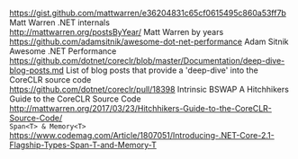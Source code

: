 https://gist.github.com/mattwarren/e36204831c65cf0615495c860a53ff7b Matt Warren .NET internals  
http://mattwarren.org/postsByYear/ Matt Warren by years  
https://github.com/adamsitnik/awesome-dot-net-performance Adam Sitnik Awesome .NET Performance  
https://github.com/dotnet/coreclr/blob/master/Documentation/deep-dive-blog-posts.md List of blog posts that provide a 'deep-dive' into the CoreCLR source code  
https://github.com/dotnet/coreclr/pull/18398 Intrinsic BSWAP 
A Hitchhikers Guide to the CoreCLR Source Code http://mattwarren.org/2017/03/23/Hitchhikers-Guide-to-the-CoreCLR-Source-Code/  
`Span<T> & Memory<T>` https://www.codemag.com/Article/1807051/Introducing-.NET-Core-2.1-Flagship-Types-Span-T-and-Memory-T 
